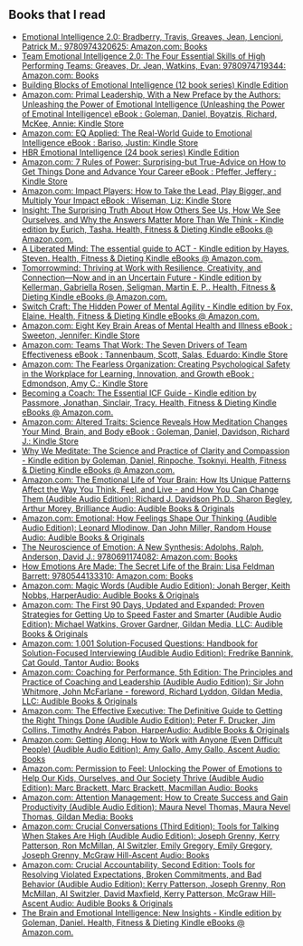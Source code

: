 

## Books that I read
- [Emotional Intelligence 2.0: Bradberry, Travis, Greaves, Jean, Lencioni, Patrick M.: 9780974320625: Amazon.com: Books](https://www.amazon.com/Emotional-Intelligence-2-0-Travis-Bradberry/dp/0974320625)
- [Team Emotional Intelligence 2.0: The Four Essential Skills of High Performing Teams: Greaves, Dr. Jean, Watkins, Evan: 9780974719344: Amazon.com: Books](https://www.amazon.com/dp/097471934X/ref=sspa_dk_detail_0?psc=1&pd_rd_i=097471934X&pd_rd_w=s73cf&content-id=amzn1.sym.eb7c1ac5-7c51-4df5-ba34-ca810f1f119a&pf_rd_p=eb7c1ac5-7c51-4df5-ba34-ca810f1f119a&pf_rd_r=76X1CGVJ7044B172RKVJ&pd_rd_wg=M6aal&pd_rd_r=ba184005-ed6e-4291-b1ca-b20ad68b1649&s=books&sp_csd=d2lkZ2V0TmFtZT1zcF9kZXRhaWw)
- [Building Blocks of Emotional Intelligence (12 book series) Kindle Edition](https://www.amazon.com/dp/B078MHKZTZ?binding=kindle_edition&searchxofy=true&ref_=dbs_s_bs_series_rwt_tkin&qid=1697126764&sr=1-3)
- [Amazon.com: Primal Leadership, With a New Preface by the Authors: Unleashing the Power of Emotional Intelligence (Unleashing the Power of Emotinal Intelligence) eBook : Goleman, Daniel, Boyatzis, Richard, McKee, Annie: Kindle Store](https://www.amazon.com/Primal-Leadership-New-Preface-Authors-ebook/dp/B00DNGOQ4Y/ref=sr_1_1?crid=1X07RHH32I4MW&keywords=primal+leadership+unleashing+the+power+of+emotional+intelligence&qid=1697126805&s=digital-text&sprefix=primal+leader%2Cdigital-text%2C123&sr=1-1)
- [Amazon.com: EQ Applied: The Real-World Guide to Emotional Intelligence eBook : Bariso, Justin: Kindle Store](https://www.amazon.com/EQ-Applied-Real-World-Emotional-Intelligence-ebook/dp/B07D7K938G/ref=sr_1_1?crid=1OWDM3ME21CP5&keywords=eq+applied&qid=1697126820&s=digital-text&sprefix=eq+applied%2Cdigital-text%2C116&sr=1-1)
- [HBR Emotional Intelligence (24 book series) Kindle Edition](https://www.amazon.com/dp/B087JRZ57Q?binding=kindle_edition&qid=1697126842&sr=1-1&ref=dbs_dp_rwt_sb_pc_tukn)
- [Amazon.com: 7 Rules of Power: Surprising-but True-Advice on How to Get Things Done and Advance Your Career eBook : Pfeffer, Jeffery : Kindle Store](https://www.amazon.com/Rules-Power-Surprising-but-True-Advice-Advance-ebook/dp/B09FPGBG22/ref=sr_1_1?crid=3H9OLPLB4FK0O&keywords=seven+rules+of+power&qid=1697126892&s=digital-text&sprefix=seven+rules+of+%2Cdigital-text%2C123&sr=1-1)
- [Amazon.com: Impact Players: How to Take the Lead, Play Bigger, and Multiply Your Impact eBook : Wiseman, Liz: Kindle Store](https://www.amazon.com/Impact-Players-Take-Bigger-Multiply-ebook/dp/B08R3WH6N7/ref=sr_1_1?crid=UO3K6SCQITW0&keywords=impact+players&qid=1697126910&s=digital-text&sprefix=impact+players%2Cdigital-text%2C125&sr=1-1)
- [Insight: The Surprising Truth About How Others See Us, How We See Ourselves, and Why the Answers Matter More Than We Think - Kindle edition by Eurich, Tasha. Health, Fitness & Dieting Kindle eBooks @ Amazon.com.](https://www.amazon.com/Insight-Surprising-Others-Ourselves-Answers-ebook/dp/B01JWDWP4Y/ref=sr_1_1?crid=38GN72V63INZT&keywords=insight&qid=1697126928&s=digital-text&sprefix=insight%2Cdigital-text%2C122&sr=1-1)
- [A Liberated Mind: The essential guide to ACT - Kindle edition by Hayes, Steven. Health, Fitness & Dieting Kindle eBooks @ Amazon.com.](https://www.amazon.com/Liberated-Mind-Pivot-Toward-Matters-ebook/dp/B07HNHQ261/ref=sr_1_2?crid=1GSA9TOULRD0E&keywords=liberated+mind&qid=1697126952&s=digital-text&sprefix=liberated+mind%2Cdigital-text%2C122&sr=1-2)
- [Tomorrowmind: Thriving at Work with Resilience, Creativity, and Connection—Now and in an Uncertain Future - Kindle edition by Kellerman, Gabriella Rosen, Seligman, Martin E. P.. Health, Fitness & Dieting Kindle eBooks @ Amazon.com.](https://www.amazon.com/Tomorrowmind-Resilience-Creativity-Connection-Now-Uncertain-ebook/dp/B0B3YBDHJC/ref=sr_1_1?crid=J4Z8T2WS6FWU&keywords=tomorrow+mind&qid=1697127017&s=digital-text&sprefix=tomorrow+mind%2Cdigital-text%2C128&sr=1-1)
- [Switch Craft: The Hidden Power of Mental Agility - Kindle edition by Fox, Elaine. Health, Fitness & Dieting Kindle eBooks @ Amazon.com.](https://www.amazon.com/Switch-Craft-Hidden-Mental-Agility-ebook/dp/B09N8R13DX/ref=sr_1_1?crid=1WCVVKCKAXR8U&keywords=switch+craft&qid=1697127037&s=digital-text&sprefix=switch+craf%2Cdigital-text%2C127&sr=1-1)
- [Amazon.com: Eight Key Brain Areas of Mental Health and Illness eBook : Sweeton, Jennifer: Kindle Store](https://www.amazon.com/Eight-Brain-Mental-Health-Illness-ebook/dp/B093DYLWXV/ref=sr_1_1?crid=2W3OVOF8WFZU7&keywords=eight+key+brain+areas+for+mental+health&qid=1697127083&s=digital-text&sprefix=eight+key+brain+areas+for+mental+health%2Cdigital-text%2C120&sr=1-1)
- [Amazon.com: Teams That Work: The Seven Drivers of Team Effectiveness eBook : Tannenbaum, Scott, Salas, Eduardo: Kindle Store](https://www.amazon.com/Teams-That-Work-Drivers-Effectiveness-ebook/dp/B08GCDK3M5/ref=sr_1_1?crid=1UXUC5UP381WE&keywords=team+that+work&qid=1697127121&s=digital-text&sprefix=team+that+work%2Cdigital-text%2C122&sr=1-1)
- [Amazon.com: The Fearless Organization: Creating Psychological Safety in the Workplace for Learning, Innovation, and Growth eBook : Edmondson, Amy C.: Kindle Store](https://www.amazon.com/Fearless-Organization-Psychological-Workplace-Innovation-ebook/dp/B07KLT8RKM/ref=sr_1_1?crid=3OQ4IW9X77OFA&keywords=fearless+organization&qid=1697127145&s=digital-text&sprefix=fearless+organi%2Cdigital-text%2C129&sr=1-1)
- [Becoming a Coach: The Essential ICF Guide - Kindle edition by Passmore, Jonathan, Sinclair, Tracy. Health, Fitness & Dieting Kindle eBooks @ Amazon.com.](https://www.amazon.com/Becoming-Coach-Essential-ICF-Guide-ebook/dp/B08P2SVM6N/ref=sr_1_1?crid=176Y39T4JMKBD&keywords=becoming+a+coach&qid=1697127173&s=digital-text&sprefix=becominng+a+coach%2Cdigital-text%2C123&sr=1-1)
- [Amazon.com: Altered Traits: Science Reveals How Meditation Changes Your Mind, Brain, and Body eBook : Goleman, Daniel, Davidson, Richard J.: Kindle Store](https://www.amazon.com/Altered-Traits-Science-Reveals-Meditation-ebook/dp/B01N3BUE70/ref=sr_1_1?crid=U402H5D3RQGK&keywords=altered+traits&qid=1697127199&s=digital-text&sprefix=altered+traits%2Cdigital-text%2C126&sr=1-1)
- [Why We Meditate: The Science and Practice of Clarity and Compassion - Kindle edition by Goleman, Daniel, Rinpoche, Tsoknyi. Health, Fitness & Dieting Kindle eBooks @ Amazon.com.](https://www.amazon.com/Why-We-Meditate-Practice-Compassion-ebook/dp/B09RX3XYZT?ref_=ast_author_dp)
- [Amazon.com: The Emotional Life of Your Brain: How Its Unique Patterns Affect the Way You Think, Feel, and Live - and How You Can Change Them (Audible Audio Edition): Richard J. Davidson Ph.D., Sharon Begley, Arthur Morey, Brilliance Audio: Audible Books & Originals](https://www.amazon.com/The-Emotional-Life-of-Your-Brain-audiobook/dp/B007FMZOM0/?_encoding=UTF8&pd_rd_w=3seCF&content-id=amzn1.sym.579192ca-1482-4409-abe7-9e14f17ac827&pf_rd_p=579192ca-1482-4409-abe7-9e14f17ac827&pf_rd_r=138-7863816-8384257&pd_rd_wg=es16g&pd_rd_r=135c6866-ae3b-4dd5-9778-c81aecaac127&ref_=aufs_ap_sc_dsk)
- [Amazon.com: Emotional: How Feelings Shape Our Thinking (Audible Audio Edition): Leonard Mlodinow, Dan John Miller, Random House Audio: Audible Books & Originals](https://www.amazon.com/Emotional-How-Feelings-Shape-Thinking/dp/B09FYFKD2D/ref=sr_1_1?crid=2UER62VHQDIVJ&keywords=emotional&qid=1697127303&s=audible&sprefix=emotioinal%2Caudible%2C124&sr=1-1)
- [The Neuroscience of Emotion: A New Synthesis: Adolphs, Ralph, Anderson, David J.: 9780691174082: Amazon.com: Books](https://www.amazon.com/Neuroscience-Emotion-New-Synthesis/dp/0691174083/ref=asc_df_0691174083/?tag=hyprod-20&linkCode=df0&hvadid=312178271755&hvpos=&hvnetw=g&hvrand=7515802748451522677&hvpone=&hvptwo=&hvqmt=&hvdev=c&hvdvcmdl=&hvlocint=&hvlocphy=9031975&hvtargid=pla-472263867812&psc=1&tag=&ref=&adgrpid=60258871377&hvpone=&hvptwo=&hvadid=312178271755&hvpos=&hvnetw=g&hvrand=7515802748451522677&hvqmt=&hvdev=c&hvdvcmdl=&hvlocint=&hvlocphy=9031975&hvtargid=pla-472263867812)
- [How Emotions Are Made: The Secret Life of the Brain: Lisa Feldman Barrett: 9780544133310: Amazon.com: Books](https://www.amazon.com/How-Emotions-Are-Made-Secret/dp/0544133315/ref=asc_df_0544133315/?tag=hyprod-20&linkCode=df0&hvadid=312178271755&hvpos=&hvnetw=g&hvrand=7515802748451522677&hvpone=&hvptwo=&hvqmt=&hvdev=c&hvdvcmdl=&hvlocint=&hvlocphy=9031975&hvtargid=pla-329553111102&psc=1&tag=&ref=&adgrpid=60258871377&hvpone=&hvptwo=&hvadid=312178271755&hvpos=&hvnetw=g&hvrand=7515802748451522677&hvqmt=&hvdev=c&hvdvcmdl=&hvlocint=&hvlocphy=9031975&hvtargid=pla-329553111102)
- [Amazon.com: Magic Words (Audible Audio Edition): Jonah Berger, Keith Nobbs, HarperAudio: Audible Books & Originals](https://www.amazon.com/Audible-Magic-Words/dp/B0B3PYLWMZ/ref=sr_1_1?crid=L94NN474SUZ3&keywords=magic+words&qid=1697127488&s=books&sprefix=magic+words%2Cstripbooks%2C120&sr=1-1)
- [Amazon.com: The First 90 Days, Updated and Expanded: Proven Strategies for Getting Up to Speed Faster and Smarter (Audible Audio Edition): Michael Watkins, Grover Gardner, Gildan Media, LLC: Audible Books & Originals](https://www.amazon.com/First-Days-Updated-Expanded-Strategies/dp/B00CH7FE1O/ref=sr_1_1?crid=Q29AT1253G2Z&keywords=first+ninety+day&qid=1697127522&s=audible&sprefix=first+ninety+day%2Caudible%2C120&sr=1-1)
- [Amazon.com: 1,001 Solution-Focused Questions: Handbook for Solution-Focused Interviewing (Audible Audio Edition): Fredrike Bannink, Cat Gould, Tantor Audio: Books](https://www.amazon.com/001-Solution-Focused-Questions-Handbook-Interviewing/dp/B08C8VY7QN/ref=sr_1_1?crid=1ZG6FP5VL95T0&keywords=1001+solution+focused+questions&qid=1697127566&s=audible&sprefix=1001+solution+fo%2Caudible%2C115&sr=1-1)
- [Amazon.com: Coaching for Performance, 5th Edition: The Principles and Practice of Coaching and Leadership (Audible Audio Edition): Sir John Whitmore, John McFarlane - foreword, Richard Lyddon, Gildan Media, LLC: Audible Books & Originals](https://www.amazon.com/Coaching-Performance-5th-Principles-Leadership/dp/B07SYDJS8G/ref=sr_1_1?crid=1MLEMOIUXSIV2&keywords=coaching+for+performance&qid=1697127591&s=audible&sprefix=coaching+for+performanc%2Caudible%2C117&sr=1-1)
- [Amazon.com: The Effective Executive: The Definitive Guide to Getting the Right Things Done (Audible Audio Edition): Peter F. Drucker, Jim Collins, Timothy Andrés Pabon, HarperAudio: Audible Books & Originals](https://www.amazon.com/The-Effective-Executive-audiobook/dp/B01N51TCT1/ref=sr_1_1?crid=I6QF54FO0627&keywords=effective+executive&qid=1697127639&s=audible&sprefix=effective+executive%2Caudible%2C125&sr=1-1)
- [Amazon.com: Getting Along: How to Work with Anyone (Even Difficult People) (Audible Audio Edition): Amy Gallo, Amy Gallo, Ascent Audio: Books](https://www.amazon.com/Getting-Along-Anyone-Difficult-People/dp/B0BDJBD3KP/ref=sr_1_1?crid=1HH1733I4XVO0&keywords=getting+along&qid=1697127663&s=audible&sprefix=getting+along%2Caudible%2C123&sr=1-1)
- [Amazon.com: Permission to Feel: Unlocking the Power of Emotions to Help Our Kids, Ourselves, and Our Society Thrive (Audible Audio Edition): Marc Brackett, Marc Brackett, Macmillan Audio: Books](https://www.amazon.com/Permission-to-Feel-Marc-Brackett-audiobook/dp/B07THD9LRV/ref=sr_1_1?crid=2RA71KS9MOUMS&keywords=permission+to+feel&qid=1697127711&s=audible&sprefix=permission+to+feel%2Caudible%2C114&sr=1-1)
- [Amazon.com: Attention Management: How to Create Success and Gain Productivity (Audible Audio Edition): Maura Nevel Thomas, Maura Nevel Thomas, Gildan Media: Books](https://www.amazon.com/Attention-Management-Create-Success-Productivity/dp/B08GNHG31G/ref=sr_1_1?crid=2DYGONNA6NBZO&keywords=attention+management+book&qid=1697127738&s=audible&sprefix=attention+mana%2Caudible%2C125&sr=1-1)
- [Amazon.com: Crucial Conversations (Third Edition): Tools for Talking When Stakes Are High (Audible Audio Edition): Joseph Grenny, Kerry Patterson, Ron McMillan, Al Switzler, Emily Gregory, Emily Gregory, Joseph Grenny, McGraw Hill-Ascent Audio: Books](https://www.amazon.com/Crucial-Conversations-Third-Talking-Stakes/dp/B09MV3818X/ref=sr_1_1?crid=2BZK561CPV651&keywords=crucial+conversations&qid=1697127767&s=audible&sprefix=cr%2Caudible%2C125&sr=1-1)
- [Amazon.com: Crucial Accountability, Second Edition: Tools for Resolving Violated Expectations, Broken Commitments, and Bad Behavior (Audible Audio Edition): Kerry Patterson, Joseph Grenny, Ron McMillan, Al Switzler, David Maxfield, Kerry Patterson, McGraw Hill-Ascent Audio: Audible Books & Originals](https://www.amazon.com/Crucial-Accountability-Second-Expectations-Commitments/dp/B09B155GDK/ref=sr_1_1?keywords=Kerry+Patterson&qid=1697127792&s=audible&sr=1-1)
- [The Brain and Emotional Intelligence: New Insights - Kindle edition by Goleman, Daniel. Health, Fitness & Dieting Kindle eBooks @ Amazon.com.](https://www.amazon.com/Brain-Emotional-Intelligence-New-Insights-ebook/dp/B004WG5ANA/ref=sr_1_1?crid=28JJ4IZK6DB9Y&keywords=the+brain+and+emotional+intelligence&qid=1697128634&sprefix=the+brain+and+emotional+intelligence%2Caps%2C119&sr=8-1)
